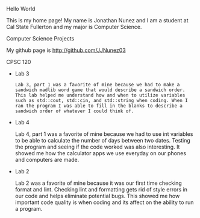 Hello World

This is my home page! My name is Jonathan Nunez and I am a student at Cal State Fullerton and my major is Computer Science.

Computer Science Projects

My github page is http://github.com/JJNunez03

CPSC 120

* Lab 3
      
      Lab 3, part 1 was a favorite of mine because we had to make a sandwich madlib word game that would describe a sandwich order. This lab helped me understand how and when to utilize variables such as std::cout, std::cin, and std::string when coding. When I ran the program I was able to fill in the blanks to describe a sandwich order of whatever I could think of.

 * Lab 4  

      Lab 4, part 1 was a favorite of mine because we had to use int variables to be able to calculate the number of days between two dates. Testing the program and seeing if the code worked was also interesting. It showed me how the calculator apps we use everyday on our phones and computers are made. 

 * Lab 2

      Lab 2 was a favorite of mine because it was our first time checking format and lint. Checking lint and formatting gets rid of style errors in our code and helps eliminate potential bugs. This showed me how important code quality is when coding and its affect on the ability to run a program. 